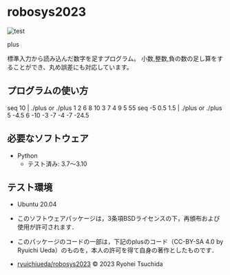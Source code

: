 # robosys2023
![test](https://github.com/Ryohei-Tsuchida/robosys2023/actions/workflows/test.yml/badge.svg)

plus

標準入力から読み込んだ数字を足すプログラム。
小数,整数,負の数の足し算をすることができ、丸め誤差にも対応しています。

## プログラムの使い方
seq 10 | ./plus  or  ./plus 1 2 6 8 10 3 7 4 9 5
55
seq -5 0.5 1.5 | ./plus  or  ./plus 5 -4.5 6 -10 -3 -7 -4 -7
-24.5

## 必要なソフトウェア
* Python
  * テスト済み: 3.7〜3.10

## テスト環境
* Ubuntu 20.04

* このソフトウェアパッケージは，3条項BSDライセンスの下，再頒布および使用が許可されます．
* このパッケージのコードの一部は，下記のplusのコード（CC-BY-SA 4.0 by Ryuichi Ueda）のものを，本人の許可を得て自身の著作としたものです．
* [ryuichiueda/robosys2023](https://github.com/ryuichiueda/robosys2023)
© 2023 Ryohei Tsuchida
